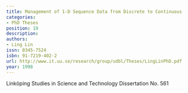 ```yaml
---
title: Management of 1-D Sequence Data from Discrete to Continuous
categories:
- PhD Theses
position: 19
description: 
authors:
- Ling Lin
issn: 0345-7524
isbn: 91-7219-402-2
url: http://www.it.uu.se/research/group/udbl/Theses/LingLinPhD.pdf
year: 1998
---
```


Linköping Studies in Science and Technology Dissertation No. 561
